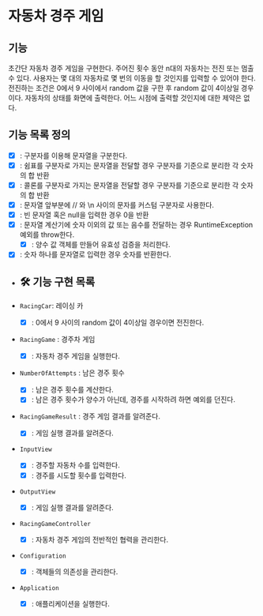 # 자동차 경주 게임

## 기능

초간단 자동차 경주 게임을 구현한다.
주어진 횟수 동안 n대의 자동차는 전진 또는 멈출 수 있다.
사용자는 몇 대의 자동차로 몇 번의 이동을 할 것인지를 입력할 수 있어야 한다.
전진하는 조건은 0에서 9 사이에서 random 값을 구한 후 random 값이 4이상일 경우이다.
자동차의 상태를 화면에 출력한다. 어느 시점에 출력할 것인지에 대한 제약은 없다.

## 기능 목록 정의
* [x] : 구분자를 이용해 문자열을 구분한다.
* [x] : 쉼표를 구분자로 가지는 문자열을 전달할 경우 구분자를 기준으로 분리한 각 숫자의 합 반환
* [x] : 콜론를 구분자로 가지는 문자열을 전달할 경우 구분자를 기준으로 분리한 각 숫자의 합 반환
* [x] : 문자열 앞부분에 // 와 \n 사이의 문자를 커스텀 구분자로 사용한다.
* [x] : 빈 문자열 혹은 null을 입력한 경우 0을 반환
* [x] : 문자열 계산기에 숫자 이외의 값 또는 음수를 전달하는 경우 RuntimeException 예외를 throw한다.
  * [x] : 양수 값 객체를 만들어 유효성 검증을 처리한다.
* [x] : 숫자 하나를 문자열로 입력한 경우 숫자를 반환한다.
* ## 🛠 기능 구현 목록

* `RacingCar`: 레이싱 카
    * [x] : 0에서 9 사이의 random 값이 4이상일 경우이면 전진한다.

* `RacingGame` : 경주차 게임
    * [x] : 자동차 경주 게임을 실행한다.

* `NumberOfAttempts` : 남은 경주 횟수
    * [x] : 남은 경주 횟수를 계산한다.
    * [x] : 남은 경주 횟수가 양수가 아닌데, 경주를 시작하려 하면 예외를 던진다.

* `RacingGameResult` : 경주 게임 결과를 알려준다.
    * [x] : 게임 실행 결과를 알려준다.

* `InputView`
    * [x] : 경주할 자동차 수를 입력한다.
    * [x] : 경주를 시도할 횟수를 입력한다.

* `OutputView`
    * [x] : 게임 실행 결과를 알려준다.

* `RacingGameController`
    * [x] : 자동차 경주 게임의 전반적인 협력을 관리한다.

* `Configuration`
    * [x] : 객체들의 의존성을 관리한다.

* `Application`
    * [x] : 애플리케이션을 실행한다.